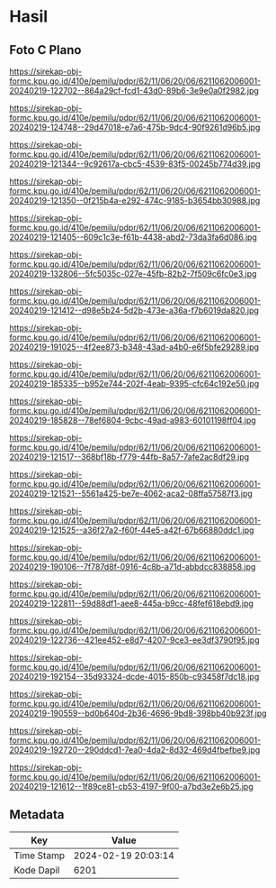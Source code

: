 # Hasil

## Foto C Plano

https://sirekap-obj-formc.kpu.go.id/410e/pemilu/pdpr/62/11/06/20/06/6211062006001-20240219-122702--864a29cf-fcd1-43d0-89b6-3e9e0a0f2982.jpg

https://sirekap-obj-formc.kpu.go.id/410e/pemilu/pdpr/62/11/06/20/06/6211062006001-20240219-124748--29d47018-e7a6-475b-9dc4-90f9261d96b5.jpg

https://sirekap-obj-formc.kpu.go.id/410e/pemilu/pdpr/62/11/06/20/06/6211062006001-20240219-121344--9c92617a-cbc5-4539-83f5-00245b774d39.jpg

https://sirekap-obj-formc.kpu.go.id/410e/pemilu/pdpr/62/11/06/20/06/6211062006001-20240219-121350--0f215b4a-e292-474c-9185-b3654bb30988.jpg

https://sirekap-obj-formc.kpu.go.id/410e/pemilu/pdpr/62/11/06/20/06/6211062006001-20240219-121405--609c1c3e-f61b-4438-abd2-73da3fa6d086.jpg

https://sirekap-obj-formc.kpu.go.id/410e/pemilu/pdpr/62/11/06/20/06/6211062006001-20240219-132806--5fc5035c-027e-45fb-82b2-7f509c6fc0e3.jpg

https://sirekap-obj-formc.kpu.go.id/410e/pemilu/pdpr/62/11/06/20/06/6211062006001-20240219-121412--d98e5b24-5d2b-473e-a36a-f7b6019da820.jpg

https://sirekap-obj-formc.kpu.go.id/410e/pemilu/pdpr/62/11/06/20/06/6211062006001-20240219-191025--4f2ee873-b348-43ad-a4b0-e6f5bfe29289.jpg

https://sirekap-obj-formc.kpu.go.id/410e/pemilu/pdpr/62/11/06/20/06/6211062006001-20240219-185335--b952e744-202f-4eab-9395-cfc64c192e50.jpg

https://sirekap-obj-formc.kpu.go.id/410e/pemilu/pdpr/62/11/06/20/06/6211062006001-20240219-185828--78ef6804-9cbc-49ad-a983-60101198ff04.jpg

https://sirekap-obj-formc.kpu.go.id/410e/pemilu/pdpr/62/11/06/20/06/6211062006001-20240219-121517--368bf18b-f779-44fb-8a57-7afe2ac8df29.jpg

https://sirekap-obj-formc.kpu.go.id/410e/pemilu/pdpr/62/11/06/20/06/6211062006001-20240219-121521--5561a425-be7e-4062-aca2-08ffa57587f3.jpg

https://sirekap-obj-formc.kpu.go.id/410e/pemilu/pdpr/62/11/06/20/06/6211062006001-20240219-121525--a36f27a2-f60f-44e5-a42f-67b66880ddc1.jpg

https://sirekap-obj-formc.kpu.go.id/410e/pemilu/pdpr/62/11/06/20/06/6211062006001-20240219-190106--7f787d8f-0916-4c8b-a71d-abbdcc838858.jpg

https://sirekap-obj-formc.kpu.go.id/410e/pemilu/pdpr/62/11/06/20/06/6211062006001-20240219-122811--59d88df1-aee8-445a-b9cc-48fef618ebd9.jpg

https://sirekap-obj-formc.kpu.go.id/410e/pemilu/pdpr/62/11/06/20/06/6211062006001-20240219-122736--421ee452-e8d7-4207-9ce3-ee3df3790f95.jpg

https://sirekap-obj-formc.kpu.go.id/410e/pemilu/pdpr/62/11/06/20/06/6211062006001-20240219-192154--35d93324-dcde-4015-850b-c93458f7dc18.jpg

https://sirekap-obj-formc.kpu.go.id/410e/pemilu/pdpr/62/11/06/20/06/6211062006001-20240219-190559--bd0b640d-2b36-4696-9bd8-398bb40b923f.jpg

https://sirekap-obj-formc.kpu.go.id/410e/pemilu/pdpr/62/11/06/20/06/6211062006001-20240219-192720--290ddcd1-7ea0-4da2-8d32-469d4fbefbe9.jpg

https://sirekap-obj-formc.kpu.go.id/410e/pemilu/pdpr/62/11/06/20/06/6211062006001-20240219-121612--1f89ce81-cb53-4197-9f00-a7bd3e2e6b25.jpg


## Metadata

| Key        | Value               |
| ---------- | ------------------- |
| Time Stamp | 2024-02-19 20:03:14 |
| Kode Dapil | 6201                |



